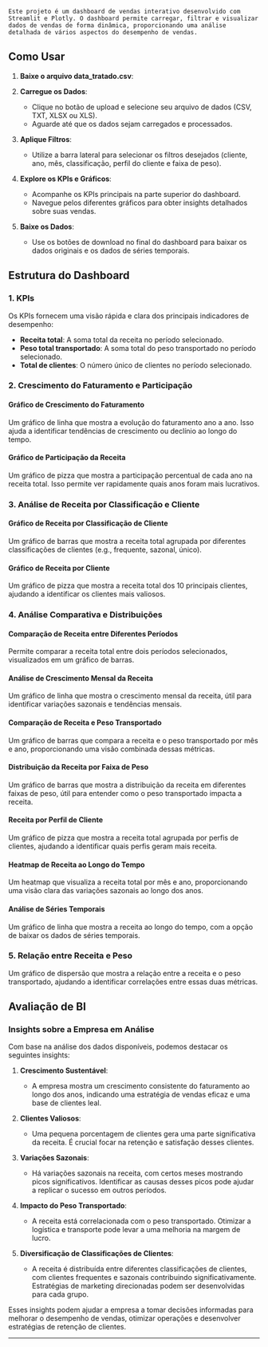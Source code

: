 ```
Este projeto é um dashboard de vendas interativo desenvolvido com Streamlit e Plotly. O dashboard permite carregar, filtrar e visualizar dados de vendas de forma dinâmica, proporcionando uma análise detalhada de vários aspectos do desempenho de vendas.
```
## Como Usar

1. **Baixe o arquivo data_tratado.csv**:
   
3. **Carregue os Dados**:
   - Clique no botão de upload e selecione seu arquivo de dados (CSV, TXT, XLSX ou XLS).
   - Aguarde até que os dados sejam carregados e processados.

4. **Aplique Filtros**:
   - Utilize a barra lateral para selecionar os filtros desejados (cliente, ano, mês, classificação, perfil do cliente e faixa de peso).

5. **Explore os KPIs e Gráficos**:
   - Acompanhe os KPIs principais na parte superior do dashboard.
   - Navegue pelos diferentes gráficos para obter insights detalhados sobre suas vendas.

6. **Baixe os Dados**:
   - Use os botões de download no final do dashboard para baixar os dados originais e os dados de séries temporais.

## Estrutura do Dashboard

### 1. KPIs

Os KPIs fornecem uma visão rápida e clara dos principais indicadores de desempenho:
- **Receita total**: A soma total da receita no período selecionado.
- **Peso total transportado**: A soma total do peso transportado no período selecionado.
- **Total de clientes**: O número único de clientes no período selecionado.

### 2. Crescimento do Faturamento e Participação

#### Gráfico de Crescimento do Faturamento
Um gráfico de linha que mostra a evolução do faturamento ano a ano. Isso ajuda a identificar tendências de crescimento ou declínio ao longo do tempo.

#### Gráfico de Participação da Receita
Um gráfico de pizza que mostra a participação percentual de cada ano na receita total. Isso permite ver rapidamente quais anos foram mais lucrativos.

### 3. Análise de Receita por Classificação e Cliente

#### Gráfico de Receita por Classificação de Cliente
Um gráfico de barras que mostra a receita total agrupada por diferentes classificações de clientes (e.g., frequente, sazonal, único).

#### Gráfico de Receita por Cliente
Um gráfico de pizza que mostra a receita total dos 10 principais clientes, ajudando a identificar os clientes mais valiosos.

### 4. Análise Comparativa e Distribuições

#### Comparação de Receita entre Diferentes Períodos
Permite comparar a receita total entre dois períodos selecionados, visualizados em um gráfico de barras.

#### Análise de Crescimento Mensal da Receita
Um gráfico de linha que mostra o crescimento mensal da receita, útil para identificar variações sazonais e tendências mensais.

#### Comparação de Receita e Peso Transportado
Um gráfico de barras que compara a receita e o peso transportado por mês e ano, proporcionando uma visão combinada dessas métricas.

#### Distribuição da Receita por Faixa de Peso
Um gráfico de barras que mostra a distribuição da receita em diferentes faixas de peso, útil para entender como o peso transportado impacta a receita.

#### Receita por Perfil de Cliente
Um gráfico de pizza que mostra a receita total agrupada por perfis de clientes, ajudando a identificar quais perfis geram mais receita.

#### Heatmap de Receita ao Longo do Tempo
Um heatmap que visualiza a receita total por mês e ano, proporcionando uma visão clara das variações sazonais ao longo dos anos.

#### Análise de Séries Temporais
Um gráfico de linha que mostra a receita ao longo do tempo, com a opção de baixar os dados de séries temporais.

### 5. Relação entre Receita e Peso
Um gráfico de dispersão que mostra a relação entre a receita e o peso transportado, ajudando a identificar correlações entre essas duas métricas.

## Avaliação de BI

### Insights sobre a Empresa em Análise

Com base na análise dos dados disponíveis, podemos destacar os seguintes insights:

1. **Crescimento Sustentável**:
   - A empresa mostra um crescimento consistente do faturamento ao longo dos anos, indicando uma estratégia de vendas eficaz e uma base de clientes leal.

2. **Clientes Valiosos**:
   - Uma pequena porcentagem de clientes gera uma parte significativa da receita. É crucial focar na retenção e satisfação desses clientes.

3. **Variações Sazonais**:
   - Há variações sazonais na receita, com certos meses mostrando picos significativos. Identificar as causas desses picos pode ajudar a replicar o sucesso em outros períodos.

4. **Impacto do Peso Transportado**:
   - A receita está correlacionada com o peso transportado. Otimizar a logística e transporte pode levar a uma melhoria na margem de lucro.

5. **Diversificação de Classificações de Clientes**:
   - A receita é distribuída entre diferentes classificações de clientes, com clientes frequentes e sazonais contribuindo significativamente. Estratégias de marketing direcionadas podem ser desenvolvidas para cada grupo.

Esses insights podem ajudar a empresa a tomar decisões informadas para melhorar o desempenho de vendas, otimizar operações e desenvolver estratégias de retenção de clientes.

---


